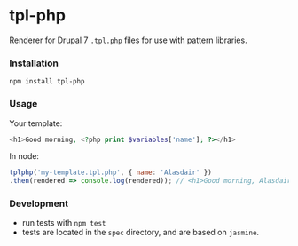 # tpl-php

Renderer for Drupal 7 `.tpl.php` files for use with pattern libraries.


### Installation

`npm install tpl-php`

### Usage

Your template:

```php
<h1>Good morning, <?php print $variables['name']; ?></h1>
```

In node:

```js
tplphp('my-template.tpl.php', { name: 'Alasdair' })
.then(rendered => console.log(rendered)); // <h1>Good morning, Alasdair</h1>
```

### Development

+ run tests with `npm test`
+ tests are located in the `spec` directory, and are based on `jasmine`.